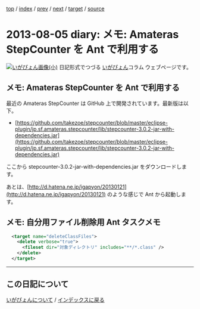 [top](https://igapyon.github.io/diary/) 
 / [index](https://igapyon.github.io/diary/2013/index.html) 
 / [prev](https://igapyon.github.io/diary/2013/ig130813.html) 
 / [next](https://igapyon.github.io/diary/2013/ig130726.html) 
 / [target](https://igapyon.github.io/diary/2013/ig130805.html) 
 / [source](https://github.com/igapyon/diary/blob/gh-pages/2013/ig130805.html.src.md) 

2013-08-05 diary: メモ: Amateras StepCounter を Ant で利用する
=====================================================================================================
[![いがぴょん画像(小)](https://igapyon.github.io/diary/images/iga200306s.jpg "いがぴょん")](https://igapyon.github.io/diary/memo/memoigapyon.html) 日記形式でつづる [いがぴょん](https://igapyon.github.io/diary/memo/memoigapyon.html)コラム ウェブページです。

## メモ: Amateras StepCounter を Ant で利用する

最近の Amateras StepCounter は GitHub 上で開発されています。最新版は以下。

* [https://github.com/takezoe/stepcounter/blob/master/eclipse-plugin/jp.sf.amateras.stepcounter/lib/stepcounter-3.0.2-jar-with-dependencies.jar](https://github.com/takezoe/stepcounter/blob/master/eclipse-plugin/jp.sf.amateras.stepcounter/lib/stepcounter-3.0.2-jar-with-dependencies.jar)

ここから stepcounter-3.0.2-jar-with-dependencies.jar をダウンロードします。

あとは、[http://d.hatena.ne.jp/igapyon/20130121](http://d.hatena.ne.jp/igapyon/20130121) のような感じで Ant から起動します。


## メモ: 自分用ファイル削除用 Ant タスクメモ


```xml
  <target name="deleteClassFiles">
    <delete verbose="true">
      <fileset dir="対象ディレクトリ" includes="**/*.class" />
    </delete>
  </target>
```



----------------------------------------------------------------------------------------------------

## この日記について
[いがぴょんについて](https://igapyon.github.io/diary/memo/memoigapyon.html) / [インデックスに戻る](https://igapyon.github.io/diary/idxall.html)
